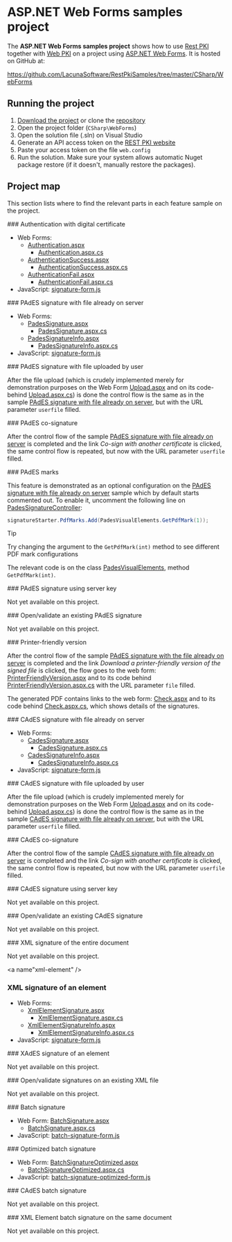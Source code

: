 ﻿# ASP.NET Web Forms samples project

The **ASP.NET Web Forms samples project** shows how to use [Rest PKI](../index.md) together with [Web PKI](../../web-pki/index.md)
on a project using [ASP.NET Web Forms](https://docs.microsoft.com/en-us/aspnet/web-forms/what-is-web-forms). It is hosted on GitHub at:

https://github.com/LacunaSoftware/RestPkiSamples/tree/master/CSharp/WebForms

## Running the project

1. [Download the project](https://github.com/LacunaSoftware/RestPkiSamples/archive/master.zip) or clone the [repository](https://github.com/LacunaSoftware/RestPkiSamples.git)
1. Open the project folder (`CSharp\WebForms`)
1. Open the solution file (.sln) on Visual Studio
1. Generate an API access token on the [REST PKI website](https://pki.rest/)
1. Paste your access token on the file `web.config`
1. Run the solution. Make sure your system allows automatic Nuget package restore (if it doesn't, manually restore the packages).

## Project map

This section lists where to find the relevant parts in each feature sample on the project.

<a name="auth" />
### Authentication with digital certificate

* Web Forms: 
	* [Authentication.aspx](https://github.com/LacunaSoftware/RestPkiSamples/blob/master/CSharp/WebForms/WebForms/Authentication.aspx)
		* [Authentication.aspx.cs](https://github.com/LacunaSoftware/RestPkiSamples/blob/master/CSharp/WebForms/WebForms/Authentication.aspx.cs)
	* [AuthenticationSuccess.aspx](https://github.com/LacunaSoftware/RestPkiSamples/blob/master/CSharp/WebForms/WebForms/AuthenticationSuccess.aspx)
		* [AuthenticationSuccess.aspx.cs](https://github.com/LacunaSoftware/RestPkiSamples/blob/master/CSharp/WebForms/WebForms/AuthenticationSuccess.aspx.cs)
	* [AuthenticationFail.aspx](https://github.com/LacunaSoftware/RestPkiSamples/blob/master/CSharp/WebForms/WebForms/AuthenticationFail.aspx)
		* [AuthenticationFail.aspx.cs](https://github.com/LacunaSoftware/RestPkiSamples/blob/master/CSharp/WebForms/WebForms/AuthenticationFail.aspx.cs)
* JavaScript: [signature-form.js](https://github.com/LacunaSoftware/RestPkiSamples/blob/master/CSharp/WebForms/WebForms/Scripts/signature-form.js)

<a name="pades" />
### PAdES signature with file already on server

* Web Forms:
	* [PadesSignature.aspx](https://github.com/LacunaSoftware/RestPkiSamples/blob/master/CSharp/WebForms/WebForms/PadesSignature.aspx)
		* [PadesSignature.aspx.cs](https://github.com/LacunaSoftware/RestPkiSamples/blob/master/CSharp/WebForms/WebForms/PadesSignature.aspx.cs)
	* [PadesSignatureInfo.aspx](https://github.com/LacunaSoftware/RestPkiSamples/blob/master/CSharp/WebForms/WebForms/PadesSignatureInfo.aspx)
		* [PadesSignatureInfo.aspx.cs](https://github.com/LacunaSoftware/RestPkiSamples/blob/master/CSharp/WebForms/WebForms/PadesSignatureInfo.aspx.cs)
* JavaScript: [signature-form.js](https://github.com/LacunaSoftware/RestPkiSamples/blob/master/CSharp/WebForms/WebForms/Scripts/signature-form.js)

<a name="pades-upload" />
### PAdES signature with file uploaded by user

After the file upload (which is crudely implemented merely for demonstration purposes on the Web Form
[Upload.aspx](https://github.com/LacunaSoftware/RestPkiSamples/blob/master/CSharp/WebForms/WebForms/Upload.aspx)
 and on its code-behind 
 [Upload.aspx.cs](https://github.com/LacunaSoftware/RestPkiSamples/blob/master/CSharp/WebForms/WebForms/Upload.aspx.cs))
is done the control flow is the same as in the sample [PAdES signature with file already on server](#pades), but with the URL parameter `userfile` filled.

<a name="pades-cosign" />
### PAdES co-signature

After the control flow of the sample [PAdES signature with file already on server](#pades) is completed and the link *Co-sign with another certificate* is clicked, the
same control flow is repeated, but now with the URL parameter `userfile` filled.

<a name="pdf-marks" />
### PAdES marks

This feature is demonstrated as an optional configuration on the [PAdES signature with file already on server](#pades)
sample which by default starts commented out. To enable it, uncomment the following line on
[PadesSignatureController](https://github.com/LacunaSoftware/RestPkiSamples/blob/master/CSharp/WebForms/WebForms/PadesSignature.aspx.cs):

```cs
signatureStarter.PdfMarks.Add(PadesVisualElements.GetPdfMark(1));
```

> [!TIP]
> Try changing the argument to the `GetPdfMark(int)` method to see different PDF mark configurations

The relevant code is on the class [PadesVisualElements](https://github.com/LacunaSoftware/RestPkiSamples/blob/master/CSharp/WebForms/WebForms/PadesVisualElements.cs), method `GetPdfMark(int)`.

<a name="pades-server" />
### PAdES signature using server key

Not yet available on this project.

<a name="open-pades" />
### Open/validate an existing PAdES signature

Not yet available on this project.

<a name="print" />
### Printer-friendly version

After the control flow of the sample [PAdES signature with the file already on server](#pades) is completed and the link *Download a printer-friendly version of the signed file* is clicked,
the flow goes to the web form: 
[PrinterFriendlyVersion.aspx](https://github.com/LacunaSoftware/RestPkiSamples/blob/master/CSharp/WebForms/WebForms/PrinterFriendlyVersion.aspx) 
and to its code behind 
[PrinterFriendlyVersion.aspx.cs](https://github.com/LacunaSoftware/RestPkiSamples/blob/master/CSharp/WebForms/WebForms/PrinterFriendlyVersion.aspx.cs)
with the URL parameter `file` filled.

The generated PDF contains links to the web form: 
[Check.aspx](https://github.com/LacunaSoftware/RestPkiSamples/blob/master/CSharp/WebForms/WebForms/Check.aspx)
and to its code behind
[Check.aspx.cs](https://github.com/LacunaSoftware/RestPkiSamples/blob/master/CSharp/WebForms/WebForms/Check.aspx.cs),
which shows details of the signatures.

<a name="cades" />
### CAdES signature with file already on server

* Web Forms:
	* [CadesSignature.aspx](https://github.com/LacunaSoftware/RestPkiSamples/blob/master/CSharp/WebForms/WebForms/CadesSignature.aspx)
		* [CadesSignature.aspx.cs](https://github.com/LacunaSoftware/RestPkiSamples/blob/master/CSharp/WebForms/WebForms/CadesSignature.aspx.cs)
	* [CadesSignatureInfo.aspx](https://github.com/LacunaSoftware/RestPkiSamples/blob/master/CSharp/WebForms/WebForms/CadesSignatureInfo.aspx)
		* [CadesSignatureInfo.aspx.cs](https://github.com/LacunaSoftware/RestPkiSamples/blob/master/CSharp/WebForms/WebForms/CadesSignatureInfo.aspx.cs)
* JavaScript: [signature-form.js](https://github.com/LacunaSoftware/RestPkiSamples/blob/master/CSharp/WebForms/WebForms/Scripts/signature-form.js)

<a name="cades-upload" />
### CAdES signature with file uploaded by user

After the file upload (which is crudely implemented merely for demonstration purposes on the Web Form
[Upload.aspx](https://github.com/LacunaSoftware/RestPkiSamples/blob/master/CSharp/WebForms/WebForms/Upload.aspx)
 and on its code-behind 
 [Upload.aspx.cs](https://github.com/LacunaSoftware/RestPkiSamples/blob/master/CSharp/WebForms/WebForms/Upload.aspx.cs))
is done the control flow is the same as in the sample [CAdES signature with file already on server](#cades), but with the URL parameter `userfile` filled.

<a name="cades-cosign" />
### CAdES co-signature

After the control flow of the sample [CAdES signature with file already on server](#cades) is completed and the link *Co-sign with another certificate* is clicked, the
same control flow is repeated, but now with the URL parameter `userfile` filled.

<a name="cades-server" />
### CAdES signature using server key

Not yet available on this project.

<a name="open-cades" />
### Open/validate an existing CAdES signature

Not yet available on this project.

<a name="xml-full" />
### XML signature of the entire document

Not yet available on this project.

<a name"xml-element" />
### XML signature of an element

* Web Forms:
	* [XmlElementSignature.aspx](https://github.com/LacunaSoftware/RestPkiSamples/blob/master/CSharp/WebForms/WebForms/XmlElementSignature.aspx)
		* [XmlElementSignature.aspx.cs](https://github.com/LacunaSoftware/RestPkiSamples/blob/master/CSharp/WebForms/WebForms/XmlElementSignature.aspx.cs)
	* [XmlElementSignatureInfo.aspx](https://github.com/LacunaSoftware/RestPkiSamples/blob/master/CSharp/WebForms/WebForms/XmlElementSignatureInfo.aspx)
		* [XmlElementSignatureInfo.aspx.cs](https://github.com/LacunaSoftware/RestPkiSamples/blob/master/CSharp/WebForms/WebForms/XmlElementSignatureInfo.aspx.cs)
* JavaScript: [signature-form.js](https://github.com/LacunaSoftware/RestPkiSamples/blob/master/CSharp/WebForms/WebForms/Scripts/signature-form.js)

<a name="xades-element" />
### XAdES signature of an element

Not yet available on this project.

<a name="open-xml" />
### Open/validate signatures on an existing XML file

Not yet available on this project.

<a name="batch" />
### Batch signature

* Web Form: [BatchSignature.aspx](https://github.com/LacunaSoftware/RestPkiSamples/blob/master/CSharp/WebForms/WebForms/BatchSignature.aspx)
	* [BatchSignature.aspx.cs](https://github.com/LacunaSoftware/RestPkiSamples/blob/master/CSharp/WebForms/WebForms/BatchSignature.aspx.cs)
* JavaScript: [batch-signature-form.js](https://github.com/LacunaSoftware/RestPkiSamples/blob/master/CSharp/WebForms/WebForms/Scripts/batch-signature-form.js)

<a name="batch-optimized" />
### Optimized batch signature

* Web Form: [BatchSignatureOptimized.aspx](https://github.com/LacunaSoftware/RestPkiSamples/blob/master/CSharp/WebForms/WebForms/BatchSignatureOptimized.aspx)
	* [BatchSignatureOptimized.aspx.cs](https://github.com/LacunaSoftware/RestPkiSamples/blob/master/CSharp/WebForms/WebForms/BatchSignatureOptimized.aspx.cs)
* JavaScript: [batch-signature-optimized-form.js](https://github.com/LacunaSoftware/RestPkiSamples/blob/master/CSharp/WebForms/WebForms/Scripts/batch-signature-optimized-form.js)

<a name="batch-cades" />
### CAdES batch signature

Not yet available on this project.

<a name="batch-xml-element" />
### XML Element batch signature on the same document

Not yet available on this project.